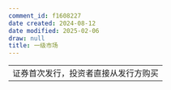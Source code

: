```yaml
---
comment_id: f1608227
date created: 2024-08-12
date modified: 2025-02-06
draw: null
title: 一级市场
---
```

|                    |
| ------------------ |
| 证券首次发行，投资者直接从发行方购买 |
